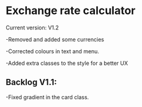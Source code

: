 # Exchange rate calculator

Current version: V1.2

-Removed and added some currencies

-Corrected colours in text and menu.

-Added extra classes to the style for a better UX

## Backlog V1.1:
-Fixed gradient in the card class.


